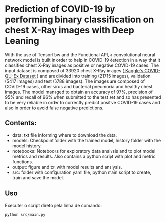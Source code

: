 # Prediction of COVID-19 by performing binary classification on chest X-Ray images with Deep Leaning

WIth the use of Tensorflow and the Functional API, a convolutional neural network model is built in order to help in COVID-19 detection in a way that it classifies chest X-Ray images as positive or negative COVID-19 cases. The input dataset is composed of 33920 chest X-Ray images (<a href="https://www.kaggle.com/datasets/anasmohammedtahir/covidqu"> Kaggle's COVID-QU-Ex Dataset </a>) and are divided into training (21715 images), validation (5417 images) and test (6788 images). The images are composed of COVID-19 cases, other virus and bacterial pneumonia and healthy chest images. The model managed to obtain an accuracy of 97%, precision of 95% and recall of 96% when submitted to the test set and so has presented to be very reliable in order to correctly predict positive COVID-19 cases and also in order to avoid false negative predictions.

## Contents:
* data: txt file informing where to download the data.
* models: Checkpoint folder with the trained model, history folder with the model history.
* notebooks: Notebooks for exploratory data analysis and to plot model metrics and results. Also contains a python script with plot and metric functions.
* output: figure and txt with model results and analysis.
* src: folder with configuration yaml file, python main script to create, train and save the model.


## Uso
Executer o script direto pela linha de comando:
```
python src/main.py
```